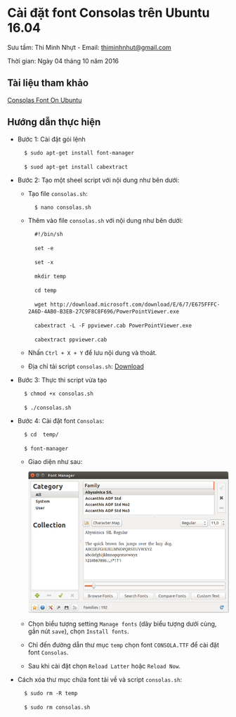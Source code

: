 # Cài đặt font Consolas trên Ubuntu 16.04

Sưu tầm: Thi Minh Nhựt - Email: thiminhnhut@gmail.com

Thời gian: Ngày 04 tháng 10 năm 2016

## Tài liệu tham khảo

[Consolas Font On Ubuntu](http://www.rushis.com/consolas-font-on-ubuntu/)

## Hướng dẫn thực hiện

* Bước 1: Cài đặt gói lệnh

		$ sudo apt-get install font-manager
		
		$ suod apt-get install cabextract

* Bước 2: Tạo một sheel script với nội dung như bên dưới:

	+ Tạo file `consolas.sh`:
	
			$ nano consolas.sh
			
	+ Thêm vào file `consolas.sh` với nội dung như bên dưới:
	
			#!/bin/sh
			
			set -e
			
			set -x
			
			mkdir temp

			cd temp
			
			wget http://download.microsoft.com/download/E/6/7/E675FFFC-2A6D-4AB0-B3EB-27C9F8C8F696/PowerPointViewer.exe
			
			cabextract -L -F ppviewer.cab PowerPointViewer.exe
			
			cabextract ppviewer.cab

	+ Nhấn `Ctrl + X + Y` để lưu nội dung và thoát.
	
	+ Địa chỉ tải script `consolas.sh`: [Download](https://github.com/h3int2um/ubuntu/blob/master/ubuntu-tutorials/code-tutorials/consolas.sh)
	
* Bước 3: Thực thi script vừa tạo

		$ chmod +x consolas.sh
		
		$ ./consolas.sh
		
* Bước 4: Cài đặt font `Consolas`:

		$ cd  temp/
		
		$ font-manager
		
	+ Giao diện như sau:
	
		![](https://raw.githubusercontent.com/h3int2um/ubuntu/master/ubuntu-tutorials/images-ubuntu-tutorials/gui-font-manager-on-ubuntu.png)
		
	+ Chọn biểu tượng setting `Manage fonts` (dãy biểu tượng dưới cùng, gần nút `save`), chọn `Install fonts`.
	
	+ Chỉ đến đường dẫn thư mục `temp` chọn font `CONSOLA.TTF` để cài đặt font `Consolas`.
	
	+ Sau khi cài đặt chọn `Reload Latter` hoặc `Reload Now`.
	
* Cách xóa thư mục chứa font tải về và script `consolas.sh`:

		$ sudo rm -R temp
		
		$ sudo rm consolas.sh
